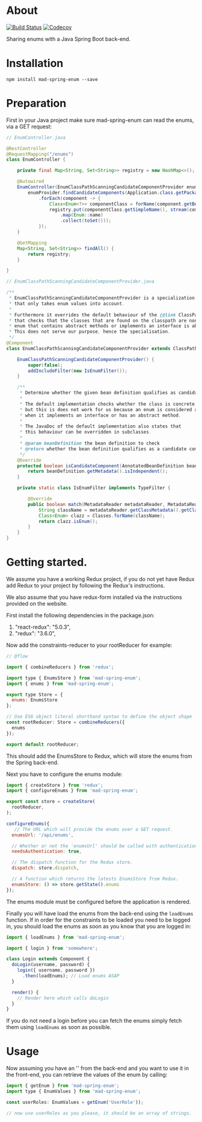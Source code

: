 # About

[![Build Status](https://travis-ci.org/42BV/mad-spring-enum.svg?branch=master)](https://travis-ci.org/42BV/mad-spring-enum)
[![Codecov](https://codecov.io/gh/42BV/mad-spring-enum/branch/master/graph/badge.svg)](https://codecov.io/gh/42BV/mad-spring-enum)

Sharing enums with a Java Spring Boot back-end.

# Installation

`npm install mad-spring-enum --save`

# Preparation

First in your Java project make sure mad-spring-enum can read
the enums, via a GET request:

```java
// EnumController.java

@RestController
@RequestMapping("/enums")
class EnumController {

    private final Map<String, Set<String>> registry = new HashMap<>();

    @Autowired
    EnumController(EnumClassPathScanningCandidateComponentProvider enumProvider) {
        enumProvider.findCandidateComponents(Application.class.getPackage().getName())
            .forEach(component -> {
                Class<Enum<?>> componentClass = forName(component.getBeanClassName());
                registry.put(componentClass.getSimpleName(), stream(componentClass.getEnumConstants())
                    .map(Enum::name)
                    .collect(toSet()));
            });
    }

    @GetMapping
    Map<String, Set<String>> findAll() {
        return registry;
    }

}

// EnumClassPathScanningCandidateComponentProvider.java

/**
 * EnumClassPathScanningCandidateComponentProvider is a specialization of {@link ClassPathScanningCandidateComponentProvider}
 * that only takes enum values into account.
 *
 * Furthermore it overrides the default behaviour of the {@link ClassPathScanningCandidateComponentProvider}
 * that checks that the classes that are found on the classpath are non-abstract. By their definition, an
 * enum that contains abstract methods or implements an interface is abstract and ignored.
 * This does not serve our purpose, hence the specialisation.
 */
@Component
class EnumClassPathScanningCandidateComponentProvider extends ClassPathScanningCandidateComponentProvider {

    EnumClassPathScanningCandidateComponentProvider() {
        super(false);
        addIncludeFilter(new IsEnumFilter());
    }

    /**
     * Determine whether the given bean definition qualifies as candidate.
     *
     * The default implementation checks whether the class is concrete
     * but this is does not work for us because an enum is considered abstract
     * when it implements an interface or has an abstract method.
     *
     * The JavaDoc of the default implementation also states that
     * this behaviour can be overridden in subclasses.
     *
     * @param beanDefinition the bean definition to check
     * @return whether the bean definition qualifies as a candidate component
     */
    @Override
    protected boolean isCandidateComponent(AnnotatedBeanDefinition beanDefinition) {
        return beanDefinition.getMetadata().isIndependent();
    }

    private static class IsEnumFilter implements TypeFilter {

        @Override
        public boolean match(MetadataReader metadataReader, MetadataReaderFactory metadataReaderFactory) throws IOException {
            String className = metadataReader.getClassMetadata().getClassName();
            Class<Enum> clazz = Classes.forName(className);
            return clazz.isEnum();
        }
    }
}
```

# Getting started.

We assume you have a working Redux project, if you do not yet have
Redux add Redux to your project by following the Redux's instructions.

We also assume that you have redux-form installed via the instructions
provided on the website.

First install the following dependencies in the package.json:

  1. "react-redux": "5.0.3",
  2. "redux": "3.6.0",

Now add the constraints-reducer to your rootReducer for example:

```js
// @flow

import { combineReducers } from 'redux';

import type { EnumsStore } from 'mad-spring-enum';
import { enums } from 'mad-spring-enum';

export type Store = {
  enums: EnumsStore
};

// Use ES6 object literal shorthand syntax to define the object shape
const rootReducer: Store = combineReducers({
  enums
});

export default rootReducer;
```

This should add the EnumsStore to Redux, which will store
the enums from the Spring back-end.

Next you have to configure the enums module:

```js
import { createStore } from 'redux';
import { configureEnums } from 'mad-spring-enum';

export const store = createStore(
  rootReducer,
);

configureEnums({
   // The URL which will provide the enums over a GET request.
  enumsUrl: '/api/enums',

  // Whether or not the 'enumsUrl' should be called with authentication.
  needsAuthentication: true,

  // The dispatch function for the Redux store.
  dispatch: store.dispatch,

  // A function which returns the latests EnumsStore from Redux.
  enumsStore: () => store.getState().enums
});
```

The enums module must be configured before the application
is rendered.

Finally you will have load the enums from the back-end using
the `loadEnums` function. If in order for the constraints
to be loaded you need to be logged in, you should load the enums
as soon as you know that you are logged in:

```js
import { loadEnums } from 'mad-spring-enum';

import { login } from 'somewhere';

class Login extends Component {
  doLogin(username, password) {
    login({ username, password })
      .then(loadEnums); // Load enums ASAP
  }

  render() {
    // Render here which calls doLogin
  }
}
```

If you do not need a login before you can fetch the enums
simply fetch them using `loadEnums` as soon as possible.

# Usage

Now assuming you have an '' from the back-end and you want to use
it in the front-end, you can retrieve the values of the enum by calling:

```js
import { getEnum } from 'mad-spring-enum';
import type { EnumValues } from 'mad-spring-enum';

const userRoles: EnumValues = getEnum('UserRole'));

// now use userRoles as you please, it should be an array of strings.
```
